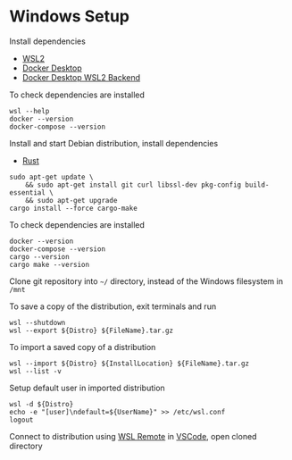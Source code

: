 # Windows Setup

Install dependencies

-   [WSL2](https://docs.microsoft.com/en-us/windows/wsl/install-win10)
-   [Docker Desktop](https://www.docker.com/products/docker-desktop)
-   [Docker Desktop WSL2 Backend](https://docs.docker.com/docker-for-windows/wsl/)

To check dependencies are installed

```shell
wsl --help
docker --version
docker-compose --version
```

Install and start Debian distribution, install dependencies

-   [Rust](https://www.rust-lang.org/)

```shell
sudo apt-get update \
    && sudo apt-get install git curl libssl-dev pkg-config build-essential \
    && sudo apt-get upgrade
cargo install --force cargo-make
```

To check dependencies are installed

```shell
docker --version
docker-compose --version
cargo --version
cargo make --version
```

Clone git repository into `~/` directory, instead of the Windows filesystem in `/mnt`

To save a copy of the distribution, exit terminals and run

```shell
wsl --shutdown
wsl --export ${Distro} ${FileName}.tar.gz
```

To import a saved copy of a distribution

```shell
wsl --import ${Distro} ${InstallLocation} ${FileName}.tar.gz
wsl --list -v
```

Setup default user in imported distribution

```shell
wsl -d ${Distro}
echo -e "[user]\ndefault=${UserName}" >> /etc/wsl.conf
logout
```

Connect to distribution using [WSL Remote](https://code.visualstudio.com/docs/remote/wsl) in [VSCode](https://code.visualstudio.com/), open cloned directory
